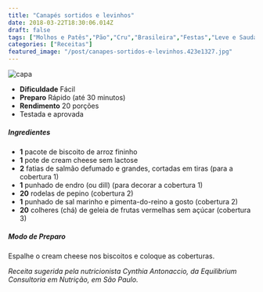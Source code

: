 ```yaml
---
title: "Canapés sortidos e levinhos"
date: 2018-03-22T18:30:06.014Z
draft: false
tags: ["Molhos e Patês","Pão","Cru","Brasileira","Festas","Leve e Saudável","Alimentação","Alimentação saudável","receita simples e saudável"]
categories: ["Receitas"]
featured_image: "/post/canapes-sortidos-e-levinhos.423e1327.jpg"
---
```


![capa](/post/canapes-sortidos-e-levinhos.423e1327.jpg)

*   **Dificuldade** Fácil
*   **Preparo** Rápido (até 30 minutos)
*   **Rendimento** 20 porções
*   Testada e aprovada
    

##### Ingredientes

*   **1** pacote de biscoito de arroz fininho
*   **1** pote de cream cheese sem lactose
*   **2** fatias de salmão defumado e grandes, cortadas em tiras (para a cobertura 1)
*   **1** punhado de endro (ou dill) (para decorar a cobertura 1)
*   **20** rodelas de pepino (cobertura 2)
*   **1** punhado de sal marinho e pimenta-do-reino a gosto (cobertura 2)
*   **20** colheres (chá) de geleia de frutas vermelhas sem açúcar (cobertura 3)

##### Modo de Preparo

Espalhe o cream cheese nos biscoitos e coloque as coberturas.

_Receita sugerida pela nutricionista Cynthia Antonaccio, da Equilibrium Consultoria em Nutrição, em São Paulo._
